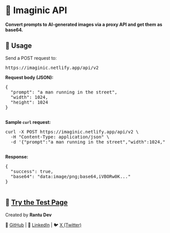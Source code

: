 
</head>
<body>
  <h1>🧠 Imaginic API</h1>
  <p><strong>Convert prompts to AI-generated images via a proxy API and get them as base64.</strong></p>

  <h2>🚀 Usage</h2>
  <p>Send a POST request to:</p>
  <pre>https://imaginic.netlify.app/api/v2</pre>

  <p><strong>Request body (JSON):</strong></p>
  <pre>
{
  "prompt": "a man running in the street",
  "width": 1024,
  "height": 1024
}
  </pre>

  <p><strong>Sample <code>curl</code> request:</strong></p>
  <pre>
curl -X POST https://imaginic.netlify.app/api/v2 \
  -H "Content-Type: application/json" \
  -d '{"prompt":"a man running in the street","width":1024,"height":1024}'
  </pre>

  <p><strong>Response:</strong></p>
  <pre>
{
  "success": true,
  "base64": "data:image/png;base64,iVBORw0K..."
}
  </pre>

  <h2>🧪 <a href="/test">Try the Test Page</a></h2>

  <footer>
    <p>Created by <strong>Rantu Dev</strong></p>
    <p>
      🔗 <a href="https://github.com/quadra-v69" target="_blank">GitHub</a> |
      💼 <a href="https://linkedin.com/in/rantu-dev" target="_blank">LinkedIn</a> |
      🐦 <a href="https://x.com/Quadra_v69" target="_blank">X (Twitter)</a>
    </p>
  </footer>
</body>
</html>
